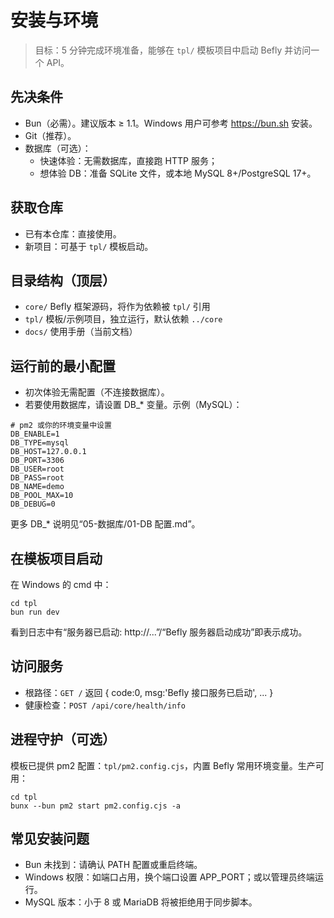 # 安装与环境

> 目标：5 分钟完成环境准备，能够在 `tpl/` 模板项目中启动 Befly 并访问一个 API。

## 先决条件

-   Bun（必需）。建议版本 ≥ 1.1。Windows 用户可参考 https://bun.sh 安装。
-   Git（推荐）。
-   数据库（可选）：
    -   快速体验：无需数据库，直接跑 HTTP 服务；
    -   想体验 DB：准备 SQLite 文件，或本地 MySQL 8+/PostgreSQL 17+。

## 获取仓库

-   已有本仓库：直接使用。
-   新项目：可基于 `tpl/` 模板启动。

## 目录结构（顶层）

-   `core/` Befly 框架源码，将作为依赖被 `tpl/` 引用
-   `tpl/` 模板/示例项目，独立运行，默认依赖 `../core`
-   `docs/` 使用手册（当前文档）

## 运行前的最小配置

-   初次体验无需配置（不连接数据库）。
-   若要使用数据库，请设置 DB\_\* 变量。示例（MySQL）：

```
# pm2 或你的环境变量中设置
DB_ENABLE=1
DB_TYPE=mysql
DB_HOST=127.0.0.1
DB_PORT=3306
DB_USER=root
DB_PASS=root
DB_NAME=demo
DB_POOL_MAX=10
DB_DEBUG=0
```

更多 DB\_\* 说明见“05-数据库/01-DB 配置.md”。

## 在模板项目启动

在 Windows 的 cmd 中：

```
cd tpl
bun run dev
```

看到日志中有“服务器已启动: http://...”/“Befly 服务器启动成功”即表示成功。

## 访问服务

-   根路径：`GET /` 返回 { code:0, msg:'Befly 接口服务已启动', ... }
-   健康检查：`POST /api/core/health/info`

## 进程守护（可选）

模板已提供 pm2 配置：`tpl/pm2.config.cjs`，内置 Befly 常用环境变量。生产可用：

```
cd tpl
bunx --bun pm2 start pm2.config.cjs -a
```

## 常见安装问题

-   Bun 未找到：请确认 PATH 配置或重启终端。
-   Windows 权限：如端口占用，换个端口设置 APP_PORT；或以管理员终端运行。
-   MySQL 版本：小于 8 或 MariaDB 将被拒绝用于同步脚本。
